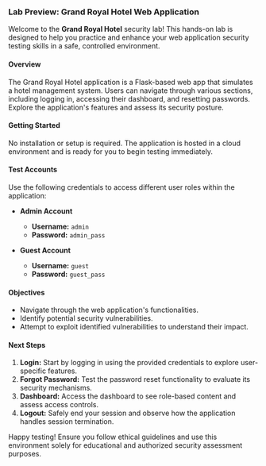 ### Lab Preview: Grand Royal Hotel Web Application

Welcome to the **Grand Royal Hotel** security lab! This hands-on lab is designed to help you practice and enhance your web application security testing skills in a safe, controlled environment.

#### **Overview**
The Grand Royal Hotel application is a Flask-based web app that simulates a hotel management system. Users can navigate through various sections, including logging in, accessing their dashboard, and resetting passwords. Explore the application's features and assess its security posture.

#### **Getting Started**
No installation or setup is required. The application is hosted in a cloud environment and is ready for you to begin testing immediately.

#### **Test Accounts**
Use the following credentials to access different user roles within the application:

- **Admin Account**
  - **Username:** `admin`
  - **Password:** `admin_pass`

- **Guest Account**
  - **Username:** `guest`
  - **Password:** `guest_pass`

#### **Objectives**
- Navigate through the web application's functionalities.
- Identify potential security vulnerabilities.
- Attempt to exploit identified vulnerabilities to understand their impact.

#### **Next Steps**
1. **Login:** Start by logging in using the provided credentials to explore user-specific features.
2. **Forgot Password:** Test the password reset functionality to evaluate its security mechanisms.
3. **Dashboard:** Access the dashboard to see role-based content and assess access controls.
4. **Logout:** Safely end your session and observe how the application handles session termination.

Happy testing! Ensure you follow ethical guidelines and use this environment solely for educational and authorized security assessment purposes.